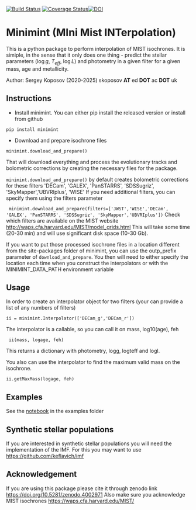 [![Build Status](https://github.com/segasai/minimint/workflows/Minimint/badge.svg)](https://github.com/segasai/minimint/actions?query=workflow%3AMinimint)
[![Coverage Status](https://coveralls.io/repos/github/segasai/minimint/badge.svg?branch=master)](https://coveralls.io/github/segasai/minimint?branch=master)[![DOI](https://zenodo.org/badge/DOI/10.5281/zenodo.5610692.svg)](https://doi.org/10.5281/zenodo.5610692)


# Minimint (MIni Mist INTerpolation)

This is a python package to perform interpolation of MIST isochrones. It is simiple, in the sense that it only does one thing - predict the stellar parameters ($\log g$, $T_{eff}$, $\log L$) and photometry in a given filter for a given mass, age and metallicity.

Author: Sergey Koposov (2020-2025) skoposov __AT__ ed __DOT__ ac __DOT__ uk

## Instructions 

* Install minimint. You can either pip install the released version or install from github

```
pip install minimint
```

* Download and prepare isochrone files 
```
minimint.download_and_prepare()
```

That will download everything and process the evolutionary tracks and bolometric corrections by creating the necessary files for the package.

`minimint.download_and_prepare()` by default creates bolometric corrections for these filters
'DECam', 'GALEX', 'PanSTARRS', 'SDSSugriz', 'SkyMapper','UBVRIplus', 'WISE'
If you need additional filters, you can specify them using the filters parameter

``` minimint.download_and_prepare(filters=['JWST','WISE','DECam', 'GALEX', 'PanSTARRS', 'SDSSugriz', 'SkyMapper','UBVRIplus'])```
Check which filters are available on the MIST website http://waps.cfa.harvard.edu/MIST/model_grids.html
This will take some time (20-30 min) and will use significant disk space (10-30 Gb).

If you want to put those processed isochrone files in a location different from the site-packages folder of minimint, you can use the outp_prefix parameter of `download_and_prepare`. You then will need to either specify the location each time when you construct the interpolators or with the MINIMINT_DATA_PATH environment variable

## Usage 

In order to create an interpolator object for two filters (your can provide a list of any numbers of filters)

```ii = minimint.Interpolator(['DECam_g','DECam_r'])```

The interpolator is a callable, so you can call it on mass, log10(age), feh 

``` ii(mass, logage, feh)``` 
 
This returns a dictionary with photometry, logg, logteff and logl.

You also can use the interpolator to find the maximum valid mass on the isochrone.

```ii.getMaxMass(logage, feh)```

## Examples 

See the [notebook](examples/Example.ipynb) in the examples folder

## Synthetic stellar populations
If you are interested in synthetic stellar populations you will need
the implementation of the IMF. For this you may want to use https://github.com/keflavich/imf

## Acknowledgement

If you are using this package please cite it through zenodo link
https://doi.org/10.5281/zenodo.4002971
Also make sure you acknowledge MIST isochrones https://waps.cfa.harvard.edu/MIST/
